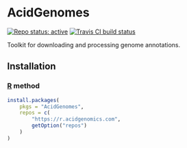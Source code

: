 # AcidGenomes

[![Repo status: active](https://www.repostatus.org/badges/latest/active.svg)](https://www.repostatus.org/#active)
[![Travis CI build status](https://travis-ci.com/acidgenomics/AcidGenomes.svg?branch=main)](https://travis-ci.com/acidgenomics/AcidGenomes)

Toolkit for downloading and processing genome annotations.

## Installation

### [R][] method

```r
install.packages(
    pkgs = "AcidGenomes",
    repos = c(
        "https://r.acidgenomics.com",
        getOption("repos")
    )
)
```

[r]: https://www.r-project.org/
